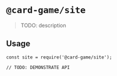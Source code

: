 # `@card-game/site`

> TODO: description

## Usage

```
const site = require('@card-game/site');

// TODO: DEMONSTRATE API
```
